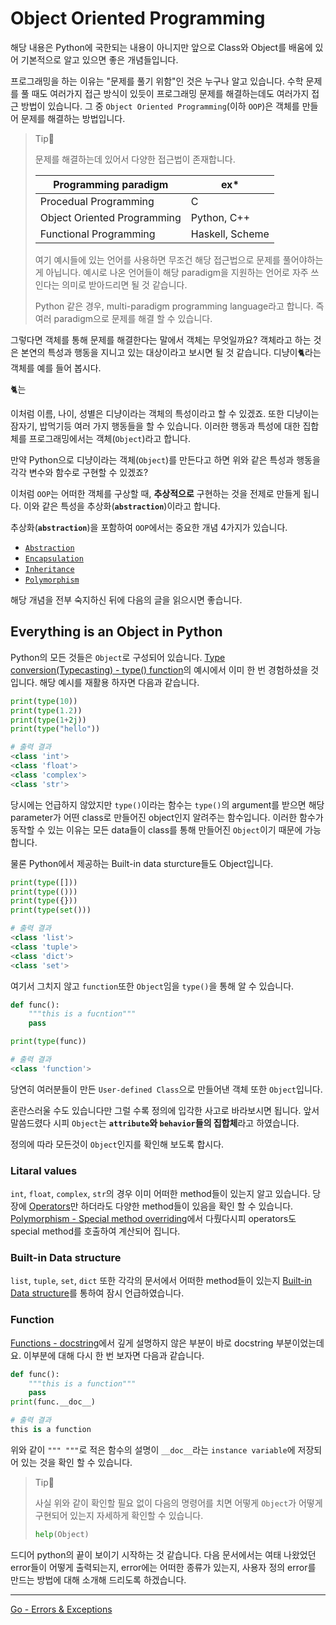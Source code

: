# Object Oriented Programming

해당 내용은 Python에 국한되는 내용이 아니지만 앞으로 Class와 Object를 배움에 있어 기본적으로 알고 있으면 좋은 개념들입니다.

프로그래밍을 하는 이유는 "문제를 풀기 위함"인 것은 누구나 알고 있습니다. 수학 문제를 풀 때도 여러가지 접근 방식이 있듯이 프로그래밍 문제를 해결하는데도 여러가지 접근 방법이 있습니다. 그 중 `Object Oriented Programming`(이하 `OOP`)은 객체를 만들어 문제를 해결하는 방법입니다.

> Tip👀
>
> 문제를 해결하는데 있어서 다양한 접근법이 존재합니다.
>
> | Programming paradigm        | ex*             |
> | --------------------------- | --------------- |
> | Procedual Programming       | C               |
> | Object Oriented Programming | Python, C++     |
> | Functional Programming      | Haskell, Scheme |
>
> 여기 예시들에 있는 언어를 사용하면 무조건 해당 접근법으로 문제를 풀어야하는게 아닙니다. 예시로 나온 언어들이 해당 paradigm을 지원하는 언어로 자주 쓰인다는 의미로 받아드리면 될 것 같습니다.
>
> Python 같은 경우,  multi-paradigm programming language라고 합니다. 즉 여러 paradigm으로 문제를 해결 할 수 있습니다.

그렇다면 객체를 통해 문제를 해결한다는 말에서 객체는 무엇일까요? 객체라고 하는 것은 본연의 특성과 행동을 지니고 있는 대상이라고 보시면 될 것 같습니다. 디냥이🐈라는 객체를 예를 들어 봅시다.

🐈는 

이처럼 이름, 나이, 성별은 디냥이라는 객체의 특성이라고 할 수 있겠죠. 또한 디냥이는 잠자기, 밥먹기등 여러 가지 행동들을 할 수 있습니다. 이러한 행동과 특성에 대한 집합체를 프로그래밍에서는 객체(`Object`)라고 합니다.

만약 Python으로 디냥이라는 객체(`Object`)를 만든다고 하면 위와 같은 특성과 행동을 각각 변수와 함수로 구현할 수 있겠죠?

이처럼 `OOP`는 어떠한 객체를 구상할 때,  **추상적으로** 구현하는 것을 전제로 만들게 됩니다. 이와 같은 특성을 추상화(**`abstraction`**)이라고 합니다. 

추상화(**`abstraction`**)을 포함하여 `OOP`에서는 중요한 개념 4가지가 있습니다.

- [`Abstraction`](./Abstraction.md)
- [`Encapsulation`](./Encapsulation.md)
- [`Inheritance`](./Inheritance.md)
- [`Polymorphism`](./Polymorphism.md)

해당 개념을 전부 숙지하신 뒤에 다음의 글을 읽으시면 좋습니다.

## Everything is an Object in Python

Python의 모든 것들은 `Object`로 구성되어 있습니다. [Type conversion(Typecasting) - type() function](./Type-conversion(Typecasting).md#type-function)의 예시에서 이미 한 번 경험하셨을 것입니다. 해당 예시를 재활용 하자면 다음과 같습니다.

```python
print(type(10))
print(type(1.2))
print(type(1+2j))
print(type("hello"))
```

```python
# 출력 결과
<class 'int'>
<class 'float'>
<class 'complex'>
<class 'str'>
```

당시에는 언급하지 않았지만 `type()`이라는 함수는 `type()`의 argument를 받으면 해당 parameter가 어떤 class로 만들어진 object인지 알려주는 함수입니다. 이러한 함수가 동작할 수 있는 이유는 모든 data들이 class를 통해 만들어진 `Object`이기 때문에 가능합니다.

물론 Python에서 제공하는 Built-in data sturcture들도 Object입니다.

```python
print(type([]))
print(type(()))
print(type({}))
print(type(set()))
```

```python
# 출력 결과
<class 'list'>
<class 'tuple'>
<class 'dict'>
<class 'set'>
```

여기서 그치지 않고 `function`또한 `Object`임을 `type()`을 통해 알 수 있습니다.

```python
def func():
    """this is a fucntion"""
    pass

print(type(func))
```

```python
# 출력 결과
<class 'function'>
```

당연히 여러분들이 만든 `User-defined Class`으로 만들어낸 객체 또한 `Object`입니다.

혼란스러울 수도 있습니다만 그럴 수록 정의에 입각한 사고로 바라보시면 됩니다. 앞서 말씀드렸다 시피 `Object`는 **`attribute`와 `behavior`들의 집합체**라고 하였습니다.

정의에 따라 모든것이 `Object`인지를 확인해 보도록 합시다. 

### Litaral values

`int`, `float`, `complex`, `str`의 경우 이미 어떠한 method들이 있는지 알고 있습니다. 당장에 [Operators](./Operators.md)만 하더라도 다양한 method들이 있음을 확인 할 수 있습니다. [Polymorphism - Special method overriding](./Polymorphism.md#Special-method-overriding)에서 다뤘다시피 operators도 special method를 호출하여 계산되어 집니다.

### Built-in Data structure

`list`, `tuple`, `set`, `dict` 또한 각각의 문서에서 어떠한 method들이 있는지 [Built-in Data structure](./Built-in-Data-structure.md)를 통하여 잠시 언급하였습니다. 

### Function

[Functions - docstring](./Functions.md#docstring)에서 깊게 설명하지 않은 부분이 바로 docstring 부분이었는데요. 이부분에 대해 다시 한 번 보자면 다음과 같습니다.

```python
def func():
    """this is a function"""
    pass
print(func.__doc__)
```

```python
# 출력 결과
this is a function
```

위와 같이 `""" """`로 적은 함수의 설명이 `__doc__`라는 `instance variable`에 저장되어 있는 것을 확인 할 수 있습니다.

> Tip👀
>
> 사실 위와 같이 확인할 필요 없이 다음의 명령어를 치면 어떻게 `Object`가 어떻게 구현되어 있는지 자세하게 확인할 수 있습니다.
>
> ```python
> help(Object)
> ```
>

드디어 python의 끝이 보이기 시작하는 것 같습니다. 다음 문서에서는 여태 나왔었던 error들이 어떻게 출력되는지, error에는 어떠한 종류가 있는지, 사용자 정의 error를 만드는 방법에 대해 소개해 드리도록 하겠습니다.

---

[Go - Errors & Exceptions](./Errors-&-Exceptions.md)